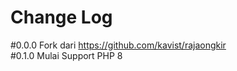 <H1>Change Log</H1>

#0.0.0
Fork dari https://github.com/kavist/rajaongkir <br>
#0.1.0
Mulai Support PHP 8
